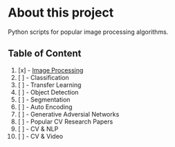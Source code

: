 # About this project
Python scripts for popular image processing algorithms.

## Table of Content
1. [x] - [Image Processing](https://github.com/nnitiwe-dev/nnit_computer_vision/tree/main/Image%20Processing)
2. [ ] - Classification
3. [ ] - Transfer Learning
4. [ ] - Object Detection
5. [ ] - Segmentation
6. [ ] - Auto Encoding
7. [ ] - Generative Adversial Networks
8. [ ] - Popular CV Research Papers
9. [ ] - CV & NLP
10. [ ] - CV & Video
